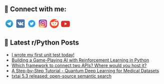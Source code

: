 ## 🔎 Connect with me:
[<img src="https://github.com/bullbesh/bullbesh/blob/main/images/Telegram.png" width="32" height="32" />](https://t.me/bullbesh)
[<img src="https://github.com/bullbesh/bullbesh/blob/main/images/VK.png" width="32" height="32" />](https://vk.com/bullbesh)
[<img src="https://github.com/bullbesh/bullbesh/blob/main/images/Twitter.png" width="32" height="32" />](https://twitter.com/bullbesh1)
[<img src="https://github.com/bullbesh/bullbesh/blob/main/images/Instagram.png" width="32" height="32" />](https://www.instagram.com/bullbesh)
[<img src="https://github.com/bullbesh/bullbesh/blob/main/images/Reddit.png" width="32" height="32" />](https://www.reddit.com/user/bullbesh)
[<img src="https://github.com/bullbesh/bullbesh/blob/main/images/YouTube.png" width="32" height="32" />](https://www.youtube.com/channel/UCtfjRs6uzgq5mfm8S06WTcg)

## 📕 Latest r/Python Posts
<!-- BLOG-POST-LIST:START -->
- [I wrote my first unit test today!](https://www.reddit.com/r/Python/comments/10vufhi/i_wrote_my_first_unit_test_today/)
- [Building a Game-Playing AI with Reinforcement Learning in Python](https://www.reddit.com/r/Python/comments/10vszm9/building_a_gameplaying_ai_with_reinforcement/)
- [Which framework to connect two APIs? Where would you host it?](https://www.reddit.com/r/Python/comments/10vs0x3/which_framework_to_connect_two_apis_where_would/)
- [A Step-by-Step Tutorial - Quantum Deep Learning for Medical Datasets](https://www.reddit.com/r/Python/comments/10vrzqc/a_stepbystep_tutorial_quantum_deep_learning_for/)
- [txtai 5.3 released: open-source semantic search](https://www.reddit.com/r/Python/comments/10vqzxk/txtai_53_released_opensource_semantic_search/)
<!-- BLOG-POST-LIST:END -->

